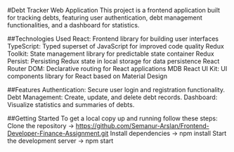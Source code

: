 #Debt Tracker Web Application
This project is a frontend application built for tracking debts, featuring user authentication, debt management functionalities, and a dashboard for statistics.

##Technologies Used
React: Frontend library for building user interfaces
TypeScript: Typed superset of JavaScript for improved code quality
Redux Toolkit: State management library for predictable state container
Redux Persist: Persisting Redux state in local storage for data persistence
React Router DOM: Declarative routing for React applications
MDB React UI Kit: UI components library for React based on Material Design

##Features
Authentication: Secure user login and registration functionality.
Debt Management: Create, update, and delete debt records.
Dashboard: Visualize statistics and summaries of debts.

##Getting Started
To get a local copy up and running follow these steps:
Clone the repository -> https://github.com/Semanur-Arslan/Frontend-Developer-Finance-Assignment.git
Install dependencies -> npm install
Start the development server -> npm start
